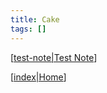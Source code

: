```yaml
---
title: Cake
tags: []
---
```


[[test-note|Test Note]]

[[index|Home]]

[//begin]: # "Autogenerated link references for markdown compatibility"
[test-note|Test Note]: ../notes/test-note "Test Note"
[index|Home]: ../index "Home"
[//end]: # "Autogenerated link references"